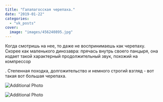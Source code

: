 ```yaml
---
title: "Галапагосская черепаха."
date: "2019-01-22"
categories: 
  - "vk_posts"
cover:
  image: "images/456240895.jpg"
---
```


Когда смотришь на нее, то даже не воспринимаешь как черепаху. Скорее как маленького динозавра: прячась внутрь своего панцыря, она издает такой характерный продолжительный звук, похожий на компрессор

<!--more--> . Степенная походка, долгожительство и немного строгий взгляд - вот такая вот большая черепаха.

![Additional Photo](https://vodpop.ru/wp-content/uploads/2023/07/456240896.jpg)

![Additional Photo](https://vodpop.ru/wp-content/uploads/2023/07/456240897.jpg)
